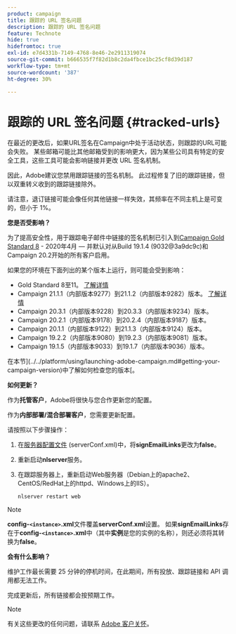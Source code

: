 ```yaml
---
product: campaign
title: 跟踪的 URL 签名问题
description: 跟踪的 URL 签名问题
feature: Technote
hide: true
hidefromtoc: true
exl-id: e7d4331b-7149-4768-8e46-2e2911319074
source-git-commit: b666535f7f82d1b8c2da4fbce1bc25cf8d39d187
workflow-type: tm+mt
source-wordcount: '387'
ht-degree: 30%

---
```


# 跟踪的 URL 签名问题 {#tracked-urls}



在最近的更改后，如果URL签名在Campaign中处于活动状态，则跟踪的URL可能会失败。 某些邮箱可能比其他邮箱受到的影响更大，因为某些公司具有特定的安全工具，这些工具可能会影响链接并更改 URL 签名机制。

因此，Adobe建议您禁用跟踪链接的签名机制。 此过程修复了旧的跟踪链接，但以双重转义收到的跟踪链接除外。

请注意，退订链接可能会像任何其他链接一样失效，其频率在不同主机上是可变的，但小于 1%。

**您是否受影响？**

为了提高安全性，用于跟踪电子邮件中链接的签名机制已引入到[Campaign Gold Standard 8](../../rn/using/gold-standard.md#gs8) - 2020年4月 — 并默认对从Build 19.1.4 (9032@3a9dc9c)和Campaign 20.2开始的所有客户启用。

如果您的环境在下面列出的某个版本上运行，则可能会受到影响：

* Gold Standard 8至11。 [了解详情](../../rn/using/gold-standard.md#gs-8)
* Campaign 21.1.1（内部版本9277）到21.1.2（内部版本9282）版本。 [了解详情](../../rn/using/latest-release.md)
* Campaign 20.3.1（内部版本9228）到20.3.3（内部版本9234）版本。
* Campaign 20.2.1（内部版本9178）到20.2.4（内部版本9187）版本。
* Campaign 20.1.1（内部版本9122）到21.1.3（内部版本9124）版本。
* Campaign 19.2.2（内部版本9080）到19.2.3（内部版本9081）版本。
* Campaign 19.1.5（内部版本9033）到19.1.7（内部版本9036）版本。


在本节](../../platform/using/launching-adobe-campaign.md#getting-your-campaign-version)中了解如何检查您的版本[。

**如何更新？**

作为&#x200B;**托管客户**，Adobe将很快与您合作更新您的配置。

作为&#x200B;**内部部署/混合部署客户**，您需要更新配置。

请按照以下步骤操作：

1. 在[服务器配置文件](../../installation/using/the-server-configuration-file.md) (serverConf.xml)中，将&#x200B;**signEmailLinks**&#x200B;更改为&#x200B;**false**。
1. 重新启动&#x200B;**nlserver**&#x200B;服务。
1. 在跟踪服务器上，重新启动Web服务器（Debian上的apache2、CentOS/RedHat上的httpd、Windows上的IIS）。

   ```
   nlserver restart web
   ```

>[!NOTE]
>
>**config-`<instance>`.xml**&#x200B;文件覆盖&#x200B;**serverConf.xml**&#x200B;设置。 如果&#x200B;**signEmailLinks**&#x200B;存在于&#x200B;**config-`<instance>`.xml**&#x200B;中（其中&#x200B;**实例**&#x200B;是您的实例的名称），则还必须将其转换为&#x200B;**false**。
>

**会有什么影响？**

维护工作最长需要 25 分钟的停机时间，在此期间，所有投放、跟踪链接和 API 调用都无法工作。

完成更新后，所有链接都会按预期工作。

>[!NOTE]
>
>有关这些更改的任何问题，请联系 [Adobe 客户关怀](https://helpx.adobe.com/cn/enterprise/admin-guide.html/enterprise/using/support-for-experience-cloud.ug.html)。
>
